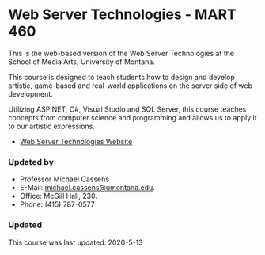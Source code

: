 # Web Server Technologies - MART 460

This is the web-based version of the Web Server Technologies at the School of Media Arts, University of Montana.

This course is designed to teach students how to design and develop artistic, game-based and real-world applications on the server side of web development.

Utilizing ASP.NET, C#, Visual Studio and SQL Server, this course teaches concepts from computer science and programming and allows us to apply it to our artistic expressions.

- [Web Server Technologies Website](https://montana-media-arts.github.io/461_WebServer-Fall2020/)


### Updated by

- Professor Michael Cassens
- E-Mail: [michael.cassens@umontana.edu](mailto:michael.cassens@umontana.edu).
- Office: McGill Hall, 230.
- Phone: (415) 787-0577


### Updated

This course was last updated: 2020-5-13
